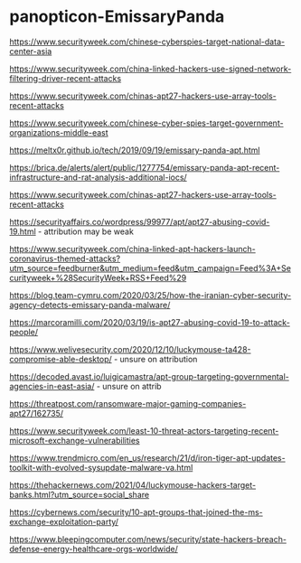 # panopticon-EmissaryPanda

https://www.securityweek.com/chinese-cyberspies-target-national-data-center-asia

https://www.securityweek.com/china-linked-hackers-use-signed-network-filtering-driver-recent-attacks

https://www.securityweek.com/chinas-apt27-hackers-use-array-tools-recent-attacks

https://www.securityweek.com/chinese-cyber-spies-target-government-organizations-middle-east

https://meltx0r.github.io/tech/2019/09/19/emissary-panda-apt.html

https://brica.de/alerts/alert/public/1277754/emissary-panda-apt-recent-infrastructure-and-rat-analysis-additional-iocs/

https://www.securityweek.com/chinas-apt27-hackers-use-array-tools-recent-attacks

https://securityaffairs.co/wordpress/99977/apt/apt27-abusing-covid-19.html - attribution may be weak

https://www.securityweek.com/china-linked-apt-hackers-launch-coronavirus-themed-attacks?utm_source=feedburner&utm_medium=feed&utm_campaign=Feed%3A+Securityweek+%28SecurityWeek+RSS+Feed%29

https://blog.team-cymru.com/2020/03/25/how-the-iranian-cyber-security-agency-detects-emissary-panda-malware/

https://marcoramilli.com/2020/03/19/is-apt27-abusing-covid-19-to-attack-people/

https://www.welivesecurity.com/2020/12/10/luckymouse-ta428-compromise-able-desktop/ - unsure on attribution

https://decoded.avast.io/luigicamastra/apt-group-targeting-governmental-agencies-in-east-asia/ - unsure on attrib

https://threatpost.com/ransomware-major-gaming-companies-apt27/162735/

https://www.securityweek.com/least-10-threat-actors-targeting-recent-microsoft-exchange-vulnerabilities

https://www.trendmicro.com/en_us/research/21/d/iron-tiger-apt-updates-toolkit-with-evolved-sysupdate-malware-va.html

https://thehackernews.com/2021/04/luckymouse-hackers-target-banks.html?utm_source=social_share

https://cybernews.com/security/10-apt-groups-that-joined-the-ms-exchange-exploitation-party/

https://www.bleepingcomputer.com/news/security/state-hackers-breach-defense-energy-healthcare-orgs-worldwide/

